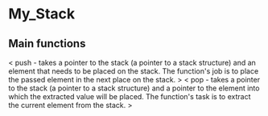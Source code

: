# My_Stack
## Main functions
< push - takes a pointer to the stack (a pointer to a stack structure) and an element that needs to be placed on the stack. The function's job is to place the passed element in the next place on the stack. >
< pop - takes a pointer to the stack (a pointer to a stack structure) and a pointer to the element into which the extracted value will be placed. The function's task is to extract the current element from the stack. >
